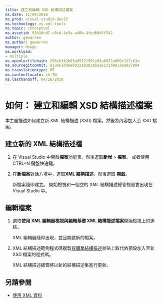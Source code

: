```yaml
---
title: 建立和編輯 XSD 結構描述檔案
ms.date: 11/04/2016
ms.prod: visual-studio-dev15
ms.technology: vs-xml-tools
ms.topic: conceptual
ms.assetid: 91b10cd7-c0cd-4e5a-a46b-4fed60dff542
author: gewarren
ms.author: gewarren
manager: douge
ms.workload:
- multiple
ms.openlocfilehash: 298cb342b83dd512f591e03a6922a099c127cb3a
ms.sourcegitcommit: e13e61ddea6032a8282abe16131d9e136a927984
ms.translationtype: MT
ms.contentlocale: zh-TW
ms.lasthandoff: 04/26/2018
---
```

# <a name="how-to-create-and-edit-an-xsd-schema-file"></a>如何： 建立和編輯 XSD 結構描述檔案

本主題描述如何建立新 XML 結構描述 (XSD) 檔案，然後將內容加入至 XSD 檔案。

## <a name="to-create-a-new-xml-schema-file"></a>建立新的 XML 結構描述檔

1. 在 Visual Studio 中開啟**檔案**功能表，然後選取**新增** > **檔案**。 或者使用 CTRL+N 鍵盤快速鍵。

2. 在**新檔案**對話方塊中，選取**XML 結構描述**，然後選取 **開啟**。

   新檔案隨即建立。 開始檢視和一個空的 XML 結構描述總管視窗會出現在 Visual Studio 中。

## <a name="to-edit-a-file"></a>編輯檔案

1. 選取**使用 XML 編輯器檢視與編輯基礎 XML 結構描述檔案**開始檢視上的連結。

   XML 編輯器隨即出現，並且開啟新的檔案。

2. XML 結構描述範例程式碼複製[採購單結構描述](../xml-tools/sample-xsd-file-simple-schema.md)並貼上取代依預設加入至新 XSD 檔案的程式碼。

   XML 結構描述總管將以新的結構描述集進行更新。

## <a name="see-also"></a>另請參閱

- [使用 XML 資料](../xml-tools/working-with-xml-data.md)